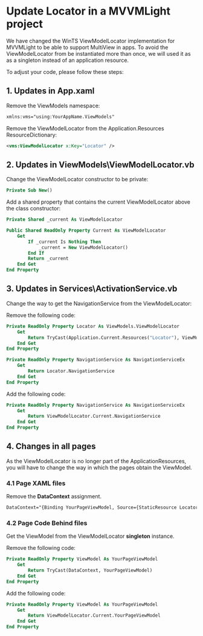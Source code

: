 # Update Locator in a MVVMLight project

We have changed the WinTS ViewModelLocator implementation for MVVMLight to be able to support MultiView in apps. To avoid the ViewModelLocator from be instantiated more than once, we will used it as as a singleton instead of an application resource. 

To adjust your code, please follow these steps:

## 1. Updates in **App.xaml**

Remove the ViewModels namespace:

```xml
xmlns:vms="using:YourAppName.ViewModels"
```

Remove the ViewModelLocator from the Application.Resources ResourceDictionary:

```xml
<vms:ViewModelLocator x:Key="Locator" />
```

## 2. Updates in **ViewModels\ViewModelLocator.vb**

Change the ViewModelLocator constructor to be private:

```vb
Private Sub New()
```

Add a shared property that contains the current ViewModelLocator above the class constructor:

```vb
Private Shared _current As ViewModelLocator

Public Shared ReadOnly Property Current As ViewModelLocator
    Get
        If _current Is Nothing Then
            _current = New ViewModelLocator()
        End If
        Return _current
    End Get
End Property
```

## 3. Updates in **Services\ActivationService.vb**

Change the way to get the NavigationService from the ViewModelLocator:

Remove the following code:

```vb
Private ReadOnly Property Locator As ViewModels.ViewModelLocator
    Get
        Return TryCast(Application.Current.Resources("Locator"), ViewModels.ViewModelLocator)
    End Get
End Property

Private ReadOnly Property NavigationService As NavigationServiceEx
    Get
        Return Locator.NavigationService
    End Get
End Property
```

Add the following code:

```vb
Private ReadOnly Property NavigationService As NavigationServiceEx
    Get
        Return ViewModelLocator.Current.NavigationService
    End Get
End Property
```

## 4. Changes in all pages

As the ViewModelLocator is no longer part of the ApplicationResources, you will have to change the way in which the pages obtain the ViewModel.

### 4.1 Page XAML files

Remove the **DataContext** assignment.

```xml
DataContext="{Binding YourPageViewModel, Source={StaticResource Locator}}"
```

### 4.2 Page Code Behind files

Get the ViewModel from the ViewModelLocator **singleton** instance.

Remove the following code:

```vb
Private ReadOnly Property ViewModel As YourPageViewModel
    Get
        Return TryCast(DataContext, YourPageViewModel)
    End Get
End Property
```

Add the following code:

```vb
Private ReadOnly Property ViewModel As YourPageViewModel
    Get
        Return ViewModelLocator.Current.YourPageViewModel
    End Get
End Property
```
